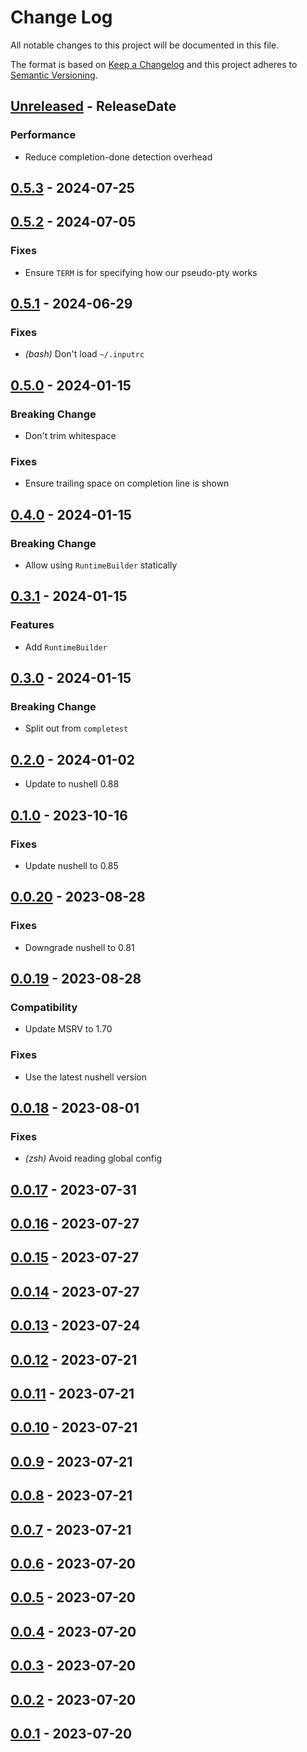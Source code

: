 # Change Log
All notable changes to this project will be documented in this file.

The format is based on [Keep a Changelog](http://keepachangelog.com/)
and this project adheres to [Semantic Versioning](http://semver.org/).

<!-- next-header -->
## [Unreleased] - ReleaseDate

### Performance

- Reduce completion-done detection overhead

## [0.5.3] - 2024-07-25

## [0.5.2] - 2024-07-05

### Fixes

- Ensure `TERM` is for specifying how our pseudo-pty works

## [0.5.1] - 2024-06-29

### Fixes

- *(bash)* Don't load `~/.inputrc`

## [0.5.0] - 2024-01-15

### Breaking Change

- Don't trim whitespace

### Fixes

- Ensure trailing space on completion line is shown

## [0.4.0] - 2024-01-15

### Breaking Change

- Allow using `RuntimeBuilder` statically

## [0.3.1] - 2024-01-15

### Features

- Add `RuntimeBuilder`

## [0.3.0] - 2024-01-15

### Breaking Change

- Split out from `completest`

## [0.2.0] - 2024-01-02

- Update to nushell 0.88

## [0.1.0] - 2023-10-16

### Fixes

- Update nushell to 0.85

## [0.0.20] - 2023-08-28

### Fixes

- Downgrade nushell to 0.81

## [0.0.19] - 2023-08-28

### Compatibility

- Update MSRV to 1.70

### Fixes

- Use the latest nushell version

## [0.0.18] - 2023-08-01

### Fixes

- *(zsh)* Avoid reading global config

## [0.0.17] - 2023-07-31

## [0.0.16] - 2023-07-27

## [0.0.15] - 2023-07-27

## [0.0.14] - 2023-07-27

## [0.0.13] - 2023-07-24

## [0.0.12] - 2023-07-21

## [0.0.11] - 2023-07-21

## [0.0.10] - 2023-07-21

## [0.0.9] - 2023-07-21

## [0.0.8] - 2023-07-21

## [0.0.7] - 2023-07-21

## [0.0.6] - 2023-07-20

## [0.0.5] - 2023-07-20

## [0.0.4] - 2023-07-20

## [0.0.3] - 2023-07-20

## [0.0.2] - 2023-07-20

## [0.0.1] - 2023-07-20

<!-- next-url -->
[Unreleased]: https://github.com/assert-rs/completest/compare/completest-pty-v0.5.3...HEAD
[0.5.3]: https://github.com/assert-rs/completest/compare/completest-pty-v0.5.2...completest-pty-v0.5.3
[0.5.2]: https://github.com/assert-rs/completest/compare/completest-pty-v0.5.1...completest-pty-v0.5.2
[0.5.1]: https://github.com/assert-rs/completest/compare/completest-pty-v0.5.0...completest-pty-v0.5.1
[0.5.0]: https://github.com/assert-rs/completest/compare/completest-pty-v0.4.0...completest-pty-v0.5.0
[0.4.0]: https://github.com/assert-rs/completest/compare/completest-pty-v0.3.1...completest-pty-v0.4.0
[0.3.1]: https://github.com/assert-rs/completest/compare/completest-pty-v0.3.0...completest-pty-v0.3.1
[0.3.0]: https://github.com/assert-rs/completest/compare/v0.2.0...completest-pty-v0.3.0
[0.2.0]: https://github.com/assert-rs/completest/compare/v0.1.0...v0.2.0
[0.1.0]: https://github.com/assert-rs/completest/compare/v0.0.20...v0.1.0
[0.0.20]: https://github.com/assert-rs/completest/compare/v0.0.19...v0.0.20
[0.0.19]: https://github.com/assert-rs/completest/compare/v0.0.18...v0.0.19
[0.0.18]: https://github.com/assert-rs/completest/compare/v0.0.17...v0.0.18
[0.0.17]: https://github.com/assert-rs/completest/compare/v0.0.16...v0.0.17
[0.0.16]: https://github.com/assert-rs/completest/compare/v0.0.15...v0.0.16
[0.0.15]: https://github.com/assert-rs/completest/compare/v0.0.14...v0.0.15
[0.0.14]: https://github.com/assert-rs/completest/compare/v0.0.13...v0.0.14
[0.0.13]: https://github.com/assert-rs/completest/compare/v0.0.12...v0.0.13
[0.0.12]: https://github.com/assert-rs/completest/compare/v0.0.11...v0.0.12
[0.0.11]: https://github.com/assert-rs/completest/compare/v0.0.10...v0.0.11
[0.0.10]: https://github.com/assert-rs/completest/compare/v0.0.9...v0.0.10
[0.0.9]: https://github.com/assert-rs/completest/compare/v0.0.8...v0.0.9
[0.0.8]: https://github.com/assert-rs/completest/compare/v0.0.7...v0.0.8
[0.0.7]: https://github.com/assert-rs/completest/compare/v0.0.6...v0.0.7
[0.0.6]: https://github.com/assert-rs/completest/compare/v0.0.5...v0.0.6
[0.0.5]: https://github.com/assert-rs/completest/compare/v0.0.4...v0.0.5
[0.0.4]: https://github.com/assert-rs/completest/compare/v0.0.3...v0.0.4
[0.0.3]: https://github.com/assert-rs/completest/compare/v0.0.2...v0.0.3
[0.0.2]: https://github.com/assert-rs/completest/compare/v0.0.1...v0.0.2
[0.0.1]: https://github.com/assert-rs/completest/compare/3ba75d4e53b79952a4c1771d88f2a22a53d1782d...v0.0.1
